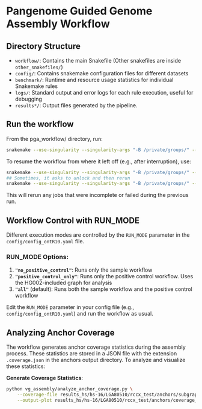 # Pangenome Guided Genome Assembly Workflow


## Directory Structure
* `workflow/`: Contains the main Snakefile (Other snakefiles are inside `other_snakefiles/`)
* `config/`: Contains snakemake configuration files for different datasets
* `benchmark/`: Runtime and resource usage statistics for individual Snakemake rules
* `logs/`: Standard output and error logs for each rule execution, useful for debugging
* `results*/`: Output files generated by the pipeline.


## Run the workflow
From the pga_workflow/ directory, run:
```sh
snakemake --use-singularity --singularity-args "-B /private/groups/" --configfile config/config_ontR10.yaml --cores 128 --printshellcmds
```
To resume the workflow from where it left off (e.g., after interruption), use:
```sh
snakemake --use-singularity --singularity-args "-B /private/groups/" --configfile config/config_ontR10.yaml --cores 128 --printshellcmds --rerun-incomplete 
## Sometimes, it asks to unlock and then rerun
snakemake --use-singularity --singularity-args "-B /private/groups/" --configfile config/config_ontR10.yaml --cores 128 --printshellcmds --unlock
```
This will rerun any jobs that were incomplete or failed during the previous run.

## Workflow Control with RUN_MODE
Different execution modes are controlled by the `RUN_MODE` parameter in the `config/config_ontR10.yaml` file.

### RUN_MODE Options:
1. **`"no_positive_control"`**: Runs only the sample workflow
2. **`"positive_control_only"`**: Runs only the positive control workflow. Uses the HG002-included graph for analysis
3. **`"all"`** (default): Runs both the sample workflow and the positive control workflow

Edit the `RUN_MODE` parameter in your config file (e.g., `config/config_ontR10.yaml`) and run the workflow as usual.

## Analyzing Anchor Coverage

The workflow generates anchor coverage statistics during the assembly process. These statistics are stored in a JSON file with the extension `.coverage.json` in the anchors output directory. To analyze and visualize these statistics:

**Generate Coverage Statistics**:
```sh
python vg_assembly/analyze_anchor_coverage.py \
    --coverage-file results_hs/hs-16/LGA80510/rccx_test/anchors/subgraph.anchors.json.jsonl.coverage.json \
    --output-plot results_hs/hs-16/LGA80510/rccx_test/anchors/coverage_histogram.png
```
